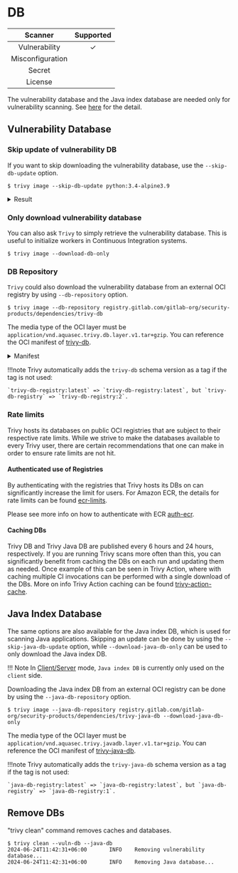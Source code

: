 # DB

|     Scanner      | Supported |
|:----------------:|:---------:|
|  Vulnerability   |     ✓     |
| Misconfiguration |           |
|      Secret      |           |
|     License      |           |

The vulnerability database and the Java index database are needed only for vulnerability scanning.
See [here](../scanner/vulnerability.md) for the detail.

## Vulnerability Database

### Skip update of vulnerability DB
If you want to skip downloading the vulnerability database, use the `--skip-db-update` option.

```
$ trivy image --skip-db-update python:3.4-alpine3.9
```

<details>
<summary>Result</summary>

```
2019-05-16T12:48:08.703+0900    INFO    Detecting Alpine vulnerabilities...

python:3.4-alpine3.9 (alpine 3.9.2)
===================================
Total: 1 (UNKNOWN: 0, LOW: 0, MEDIUM: 1, HIGH: 0, CRITICAL: 0)

+---------+------------------+----------+-------------------+---------------+--------------------------------+
| LIBRARY | VULNERABILITY ID | SEVERITY | INSTALLED VERSION | FIXED VERSION |             TITLE              |
+---------+------------------+----------+-------------------+---------------+--------------------------------+
| openssl | CVE-2019-1543    | MEDIUM   | 1.1.1a-r1         | 1.1.1b-r1     | openssl: ChaCha20-Poly1305     |
|         |                  |          |                   |               | with long nonces               |
+---------+------------------+----------+-------------------+---------------+--------------------------------+
```

</details>

### Only download vulnerability database
You can also ask `Trivy` to simply retrieve the vulnerability database.
This is useful to initialize workers in Continuous Integration systems.

```
$ trivy image --download-db-only
```

### DB Repository
`Trivy` could also download the vulnerability database from an external OCI registry by using `--db-repository` option.

```
$ trivy image --db-repository registry.gitlab.com/gitlab-org/security-products/dependencies/trivy-db
```

The media type of the OCI layer must be `application/vnd.aquasec.trivy.db.layer.v1.tar+gzip`.
You can reference the OCI manifest of [trivy-db].

<details>
<summary>Manifest</summary>

```shell
{
  "schemaVersion": 2,
  "mediaType": "application/vnd.oci.image.manifest.v1+json",
  "config": {
    "mediaType": "application/vnd.aquasec.trivy.config.v1+json",
    "digest": "sha256:44136fa355b3678a1146ad16f7e8649e94fb4fc21fe77e8310c060f61caaff8a",
    "size": 2
  },
  "layers": [
    {
      "mediaType": "application/vnd.aquasec.trivy.db.layer.v1.tar+gzip",
      "digest": "sha256:29ad6505b8957c7cd4c367e7c705c641a9020d2be256812c5f4cc2fc099f4f02",
      "size": 55474933,
      "annotations": {
        "org.opencontainers.image.title": "db.tar.gz"
      }
    }
  ],
  "annotations": {
    "org.opencontainers.image.created": "2024-09-11T06:14:51Z"
  }
}
```
</details>

!!!note
    Trivy automatically adds the `trivy-db` schema version as a tag if the tag is not used:

    `trivy-db-registry:latest` => `trivy-db-registry:latest`, but `trivy-db-registry` => `trivy-db-registry:2`.


### Rate limits
Trivy hosts its databases on public OCI registries that are subject to their respective rate limits. While we strive to make the databases available to every
Trivy user, there are certain recommendations that one can make in order to ensure rate limits are not hit.

#### Authenticated use of Registries
By authenticating with the registries that Trivy hosts its DBs on can significantly increase the limit for users. For Amazon ECR, the details for rate limits can be found [ecr-limits].

Please see more info on how to authenticate with ECR [auth-ecr].

#### Caching DBs
Trivy DB and Trivy Java DB are published every 6 hours and 24 hours, respectively. If you are running Trivy scans more often than this, you can significantly benefit from caching the DBs on each run and updating them as needed.
Once example of this can be seen in Trivy Action, where with caching multiple CI invocations can be performed with a single download of the DBs. More on info Trivy Action caching can be found [trivy-action-cache].

## Java Index Database
The same options are also available for the Java index DB, which is used for scanning Java applications.
Skipping an update can be done by using the `--skip-java-db-update` option, while `--download-java-db-only` can be used to only download the Java index DB.

!!! Note
    In [Client/Server](../references/modes/client-server.md) mode, `Java index DB` is currently only used on the `client` side.

Downloading the Java index DB from an external OCI registry can be done by using the `--java-db-repository` option.

```
$ trivy image --java-db-repository registry.gitlab.com/gitlab-org/security-products/dependencies/trivy-java-db --download-java-db-only
```

The media type of the OCI layer must be `application/vnd.aquasec.trivy.javadb.layer.v1.tar+gzip`.
You can reference the OCI manifest of [trivy-java-db].

!!!note
    Trivy automatically adds the `trivy-java-db` schema version as a tag if the tag is not used:

    `java-db-registry:latest` => `java-db-registry:latest`, but `java-db-registry` => `java-db-registry:1`.

## Remove DBs
"trivy clean" command removes caches and databases.

```
$ trivy clean --vuln-db --java-db
2024-06-24T11:42:31+06:00       INFO    Removing vulnerability database...
2024-06-24T11:42:31+06:00       INFO    Removing Java database...
```

[trivy-db]: https://github.com/aquasecurity/trivy-db/pkgs/container/trivy-db
[trivy-java-db]: https://github.com/aquasecurity/trivy-java-db/pkgs/container/trivy-java-db
[ecr-limits]: https://docs.aws.amazon.com/AmazonECR/latest/public/public-service-quotas.html
[auth-ecr]: https://aws.amazon.com/blogs/compute/authenticating-amazon-ecr-repositories-for-docker-cli-with-credential-helper/
[trivy-action-cache]: https://github.com/aquasecurity/trivy-action?tab=readme-ov-file#cache